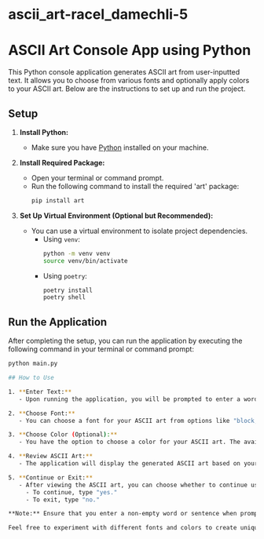 # ascii_art-racel_damechli-5
# ASCII Art Console App using Python

This Python console application generates ASCII art from user-inputted text. It allows you to choose from various fonts and optionally apply colors to your ASCII art. Below are the instructions to set up and run the project.

## Setup

1. **Install Python:**
   - Make sure you have [Python](https://www.python.org/) installed on your machine.

2. **Install Required Package:**
   - Open your terminal or command prompt.
   - Run the following command to install the required 'art' package:
     ```bash
     pip install art
     ```

3. **Set Up Virtual Environment (Optional but Recommended):**
   - You can use a virtual environment to isolate project dependencies.
     - Using `venv`:
       ```bash
       python -m venv venv
       source venv/bin/activate
       ```
     - Using `poetry`:
       ```bash
       poetry install
       poetry shell
       ```

## Run the Application

After completing the setup, you can run the application by executing the following command in your terminal or command prompt:

```bash
python main.py

## How to Use

1. **Enter Text:**
   - Upon running the application, you will be prompted to enter a word or a sentence.

2. **Choose Font:**
   - You can choose a font for your ASCII art from options like "block," "banner," "standard," "avatar," and "3d_diagonal."

3. **Choose Color (Optional):**
   - You have the option to choose a color for your ASCII art. The available colors include "red," "green," "yellow," "blue," "magenta," "cyan," and "white."

4. **Review ASCII Art:**
   - The application will display the generated ASCII art based on your input, font choice, and color selection.

5. **Continue or Exit:**
   - After viewing the ASCII art, you can choose whether to continue using the application or exit.
     - To continue, type "yes."
     - To exit, type "no."

**Note:** Ensure that you enter a non-empty word or sentence when prompted. If the input is empty, the application will request valid input.

Feel free to experiment with different fonts and colors to create unique and visually appealing ASCII art!
